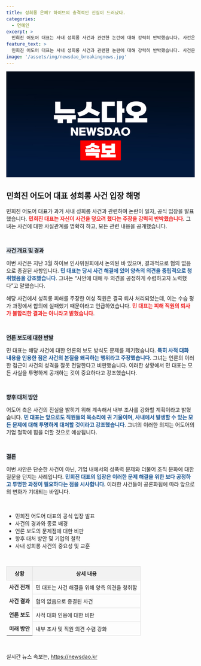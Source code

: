 ```yaml
---
title: 성희롱 은폐? 하이브의 충격적인 진실이 드러났다.
categories:
  - 연예인
excerpt: >
  민희진 어도어 대표는 사내 성희롱 사건과 관련한 논란에 대해 강력히 반박했습니다. 사건은 이미 종결됐으며, 보도 내용이 사실과 다르다는 입장입니다. 그녀는 해당 매체의 보도를 부당하다고 주장하며, 진실을 알리기 위해 나섰습니다. 클릭하면 진실을 확인하세요!
feature_text: >
  민희진 어도어 대표는 사내 성희롱 사건과 관련한 논란에 대해 강력히 반박했습니다. 사건은 이미 종결됐으며, 보도 내용이 사실과 다르다는 입장입니다. 그녀는 해당 매체의 보도를 부당하다고 주장하며, 진실을 알리기 위해 나섰습니다. 클릭하면 진실을 확인하세요!
image: '/assets/img/newsdao_breakingnews.jpg'
---
```


<p><img src="/assets/img/newsdao_breakingnews.jpg" alt="implanttips 속보" /></p>

<h2 data-ke-size="size26">민희진 어도어 대표 성희롱 사건 입장 해명</h2>

<p>민희진 어도어 대표가 과거 사내 성희롱 사건과 관련하여 논란이 일자, 공식 입장을 발표했습니다. <b><span style="color: #ee2323;">민희진 대표는 자신이 사건을 덮으려 했다는 주장을 강력히 반박했습니다</span></b>. 그녀는 사건에 대한 사실관계를 명확히 하고, 모든 관련 내용을 공개했습니다. </p>

<p data-ke-size="size16">&nbsp;</p>

<p><b><span style="background-color: #21538527;">사건 개요 및 경과</span></b></p>

<p>이번 사건은 지난 3월 하이브 인사위원회에서 논의된 바 있으며, 결과적으로 혐의 없음으로 종결된 사항입니다. <b><span style="color: #1a5490;">민 대표는 당시 사건 해결에 있어 양측의 의견을 중립적으로 청취했음을 강조했습니다</span></b>. 그녀는 “사안에 대해 두 의견을 공정하게 수렴하고자 노력했다”고 말했습니다. </p>

<p>해당 사건에서 성희롱 피해를 주장한 여성 직원은 결국 퇴사 처리되었는데, 이는 수습 평가 과정에서 합의에 실패했기 때문이라고 언급하였습니다. <b><span style="color: #ee2323;">민 대표는 피해 직원의 퇴사가 불합리한 결과는 아니라고 밝혔습니다</span></b>. </p>

<p data-ke-size="size16">&nbsp;</p>

<p><b><span style="background-color: #21538527;">언론 보도에 대한 반발</span></b></p>

<p>민 대표는 해당 사건에 대한 언론의 보도 방식도 문제를 제기했습니다. <b><span style="color: #1a5490;">특히 사적 대화 내용을 인용한 점은 사건의 본질을 왜곡하는 행위라고 주장했습니다</span></b>. 그녀는 언론의 이러한 접근이 사건의 성격을 잘못 전달한다고 비판했습니다. 이러한 상황에서 민 대표는 모든 사실을 투명하게 공개하는 것이 중요하다고 강조했습니다.</p>

<p data-ke-size="size16">&nbsp;</p>

<p><b><span style="background-color: #21538527;">향후 대처 방안</span></b></p>

<p>어도어 측은 사건의 진실을 밝히기 위해 계속해서 내부 조사를 강화할 계획이라고 밝혔습니다. <b><span style="color: #1a5490;">민 대표는 앞으로도 직원들의 목소리에 귀 기울이며, 사내에서 발생할 수 있는 모든 문제에 대해 투명하게 대처할 것이라고 강조했습니다</span></b>. 그녀의 이러한 의지는 어도어의 기업 철학에 힘을 더할 것으로 예상됩니다.</p>

<p data-ke-size="size16">&nbsp;</p>

<p><b><span style="background-color: #21538527;">결론</span></b></p>

<p>이번 사안은 단순한 사건이 아닌, 기업 내에서의 성폭력 문제와 더불어 조직 문화에 대한 질문을 던지는 사례입니다. <b><span style="color: #1a5490;">민희진 대표의 입장은 이러한 문제 해결을 위한 보다 공정하고 투명한 과정이 필요하다는 점을 시사합니다</span></b>. 이러한 사건들이 공론화됨에 따라 앞으로의 변화가 기대되는 바입니다. </p>

<p data-ke-size="size16">&nbsp;</p>

<ul>
  <li>민희진 어도어 대표의 공식 입장 발표</li>
  <li>사건의 경과와 종료 배경</li>
  <li>언론 보도의 문제점에 대한 비판</li>
  <li>향후 대처 방안 및 기업의 철학</li>
  <li>사내 성희롱 사건의 중요성 및 교훈</li>
</ul>

<p data-ke-size="size16">&nbsp;</p>

<table style="border-collapse: collapse; width: 100%;">
  <thead>
    <tr style="background-color: #f2f2f2;">
      <th style="padding: 8px; border: 1px solid #ddd;">상황</th>
      <th style="padding: 8px; border: 1px solid #ddd;">상세 내용</th>
    </tr>
  </thead>
  <tbody>
    <tr>
      <td style="text-align: center; height: 17px;"><b>사건 전개</b></td>
      <td style="padding: 8px; border: 1px solid #ddd;">민 대표는 사건 해결을 위해 양측 의견을 청취함</td>
    </tr>
    <tr>
      <td style="text-align: center; height: 17px;"><b>사건 결과</b></td>
      <td style="padding: 8px; border: 1px solid #ddd;">혐의 없음으로 종결된 사건</td>
    </tr>
    <tr>
      <td style="text-align: center; height: 17px;"><b>언론 보도</b></td>
      <td style="padding: 8px; border: 1px solid #ddd;">사적 대화 인용에 대한 비판</td>
    </tr>
    <tr>
      <td style="text-align: center; height: 17px;"><b>미래 방안</b></td>
      <td style="padding: 8px; border: 1px solid #ddd;">내부 조사 및 직원 의견 수렴 강화</td>
    </tr>
  </tbody>
</table>

<p data-ke-size="size16">&nbsp;</p>
실시간 뉴스 속보는, <a href="https://newsdao.kr" rel="dofollow">https://newsdao.kr</a>


